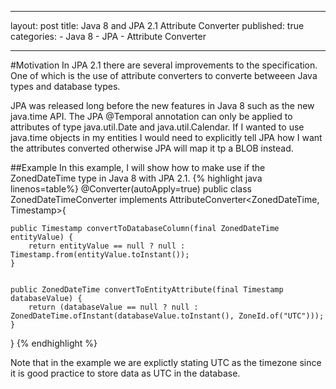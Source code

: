 
---
layout: post
title: Java 8 and JPA 2.1 Attribute Converter
published: true
categories: 
            - Java 8
            - JPA
            - Attribute Converter

---

#Motivation
In JPA 2.1 there are several improvements to the specification. One of which is the use of attribute converters to converte betweeen Java types and database types.

JPA was released long before the new features in Java 8 such as the new java.time API. The JPA @Temporal annotation can only be applied to attributes of type java.util.Date and java.util.Calendar. If I wanted to use java.time objects in my entities I would need to explicitly tell JPA how I want the attributes converted otherwise JPA will map it tp a BLOB instead.



##Example
In this example, I will show how to make use if the ZonedDateTime type in Java 8 with JPA 2.1.
{% highlight java linenos=table%}
@Converter(autoApply=true)
public class ZonedDateTimeConverter implements AttributeConverter<ZonedDateTime, Timestamp>{

    
    public Timestamp convertToDatabaseColumn(final ZonedDateTime entityValue) {
        return entityValue == null ? null : Timestamp.from(entityValue.toInstant());
    }

   
    public ZonedDateTime convertToEntityAttribute(final Timestamp databaseValue) {
        return (databaseValue == null ? null : ZonedDateTime.ofInstant(databaseValue.toInstant(), ZoneId.of("UTC")));
    }
}
{% endhighlight %}

Note that in the example we are explictly stating UTC as the timezone since it is good practice to store data as UTC in the database.
